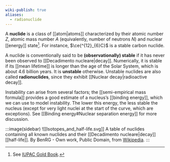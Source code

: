```yaml
---
wiki-publish: true
aliases:
  - radionuclide
---
```

A **nuclide** is a class of [[atom|atoms]] characterized by their atomic number $Z$, atomic mass number $A$ (equivalently, number of neutrons $N$) and nuclear [[energy]] state[^1]. For instance, $\ce{^{12}_{6}C}$ is a stable carbon nuclide.

A nuclide is conventionally said to be **(observationally) stable** if it has never been observed to [[Decadimento nucleare|decay]]. Numerically, it is stable if its [[mean lifetime]] is longer than the age of the Solar System, which is about 4.6 billion years. It is **unstable** otherwise. Unstable nuclides are also called **radionuclides**, since they exhibit [[Nuclear decay|radioactive decay]].

Instability can arise from several factors; the [[semi-empirical mass formula]] provides a good estimate of a nucleus’s [[binding energy]], which we can use to model instability. The lower this energy, the less stable the nucleus (except for very light nuclei at the start of the curve, which are exceptions). See [[Binding energy#Nuclear separation energy]] for more discussion.

:::image(sidebar)
![[Isotopes_and_half-life.svg]]
A table of nuclides containing all known nuclides and their [[Decadimento nucleare|decay]] [[half-life]].
By BenRG - Own work, Public Domain, from [Wikipedia](https://commons.wikimedia.org/w/index.php?curid=7900237).
:::

[^1]: See [IUPAC Gold Book](https://goldbook.iupac.org/terms/view/N04257).
